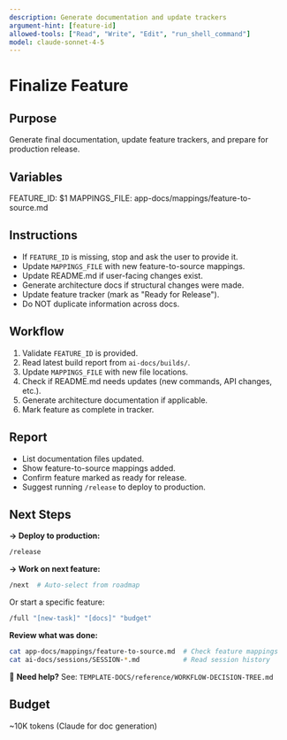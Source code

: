 ```yaml
---
description: Generate documentation and update trackers
argument-hint: [feature-id]
allowed-tools: ["Read", "Write", "Edit", "run_shell_command"]
model: claude-sonnet-4-5
---
```


# Finalize Feature

## Purpose
Generate final documentation, update feature trackers, and prepare for production release.

## Variables
FEATURE_ID: $1
MAPPINGS_FILE: app-docs/mappings/feature-to-source.md

## Instructions
- If `FEATURE_ID` is missing, stop and ask the user to provide it.
- Update `MAPPINGS_FILE` with new feature-to-source mappings.
- Update README.md if user-facing changes exist.
- Generate architecture docs if structural changes were made.
- Update feature tracker (mark as "Ready for Release").
- Do NOT duplicate information across docs.

## Workflow
1. Validate `FEATURE_ID` is provided.
2. Read latest build report from `ai-docs/builds/`.
3. Update `MAPPINGS_FILE` with new file locations.
4. Check if README.md needs updates (new commands, API changes, etc.).
5. Generate architecture documentation if applicable.
6. Mark feature as complete in tracker.

## Report
- List documentation files updated.
- Show feature-to-source mappings added.
- Confirm feature marked as ready for release.
- Suggest running `/release` to deploy to production.

## Next Steps

**→ Deploy to production:**
```bash
/release
```

**→ Work on next feature:**
```bash
/next  # Auto-select from roadmap
```

Or start a specific feature:
```bash
/full "[new-task]" "[docs]" "budget"
```

**Review what was done:**
```bash
cat app-docs/mappings/feature-to-source.md  # Check feature mappings
cat ai-docs/sessions/SESSION-*.md           # Read session history
```

📖 **Need help?** See: `TEMPLATE-DOCS/reference/WORKFLOW-DECISION-TREE.md`

## Budget
~10K tokens (Claude for doc generation)
